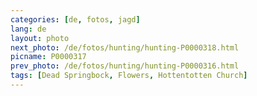 ```yaml
---
categories: [de, fotos, jagd]
lang: de
layout: photo
next_photo: /de/fotos/hunting/hunting-P0000318.html
picname: P0000317
prev_photo: /de/fotos/hunting/hunting-P0000316.html
tags: [Dead Springbock, Flowers, Hottentotten Church]
---
```

